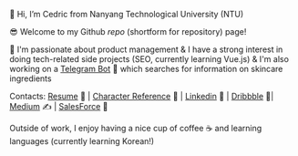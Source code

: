 👋 Hi, I’m Cedric from Nanyang Technological University (NTU)

😎 Welcome to my Github *repo* (shortform for repository) page!

📌 I'm passionate about product management & I have a strong interest in doing tech-related side projects (SEO, currently learning Vue.js) & I'm also working on a [Telegram Bot](http://t.me/Beigen21Bot) 🤖 which searches for information on skincare ingredients

Contacts:
[Resume](https://www.dropbox.com/s/df7srg3htlwv917/Resume_Ian_Cedric_Io.pdf) 💼 |
[Character Reference](https://www.dropbox.com/s/oden65g54n5618f/Letter%20of%20Recommendation.pdf) 💬 |
[Linkedin](https://www.linkedin.com/in/cedric130813/) 🔗 |
[Dribbble](https://dribbble.com/cedric130813) 🎨|
[Medium](https://cedric130813.medium.com/) ✍ |
[SalesForce](https://trailblazer.me/id/cedric130813) 🧰

Outside of work, I enjoy having a nice cup of coffee ☕ and learning languages (currently learning Korean!)
